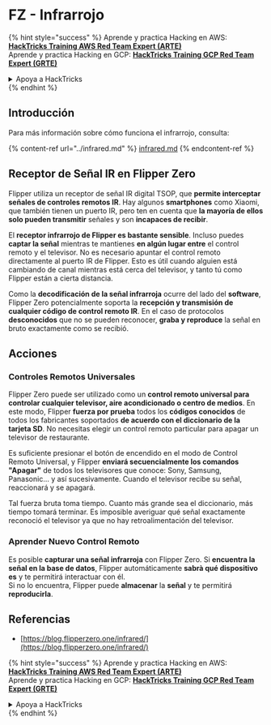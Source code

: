 # FZ - Infrarrojo

{% hint style="success" %}
Aprende y practica Hacking en AWS:<img src="/.gitbook/assets/arte.png" alt="" data-size="line">[**HackTricks Training AWS Red Team Expert (ARTE)**](https://training.hacktricks.xyz/courses/arte)<img src="/.gitbook/assets/arte.png" alt="" data-size="line">\
Aprende y practica Hacking en GCP: <img src="/.gitbook/assets/grte.png" alt="" data-size="line">[**HackTricks Training GCP Red Team Expert (GRTE)**<img src="/.gitbook/assets/grte.png" alt="" data-size="line">](https://training.hacktricks.xyz/courses/grte)

<details>

<summary>Apoya a HackTricks</summary>

* Revisa los [**planes de suscripción**](https://github.com/sponsors/carlospolop)!
* **Únete al** 💬 [**grupo de Discord**](https://discord.gg/hRep4RUj7f) o al [**grupo de telegram**](https://t.me/peass) o **síguenos** en **Twitter** 🐦 [**@hacktricks\_live**](https://twitter.com/hacktricks\_live)**.**
* **Comparte trucos de hacking enviando PRs a los** [**HackTricks**](https://github.com/carlospolop/hacktricks) y [**HackTricks Cloud**](https://github.com/carlospolop/hacktricks-cloud) repos de github.

</details>
{% endhint %}

## Introducción <a href="#ir-signal-receiver-in-flipper-zero" id="ir-signal-receiver-in-flipper-zero"></a>

Para más información sobre cómo funciona el infrarrojo, consulta:

{% content-ref url="../infrared.md" %}
[infrared.md](../infrared.md)
{% endcontent-ref %}

## Receptor de Señal IR en Flipper Zero <a href="#ir-signal-receiver-in-flipper-zero" id="ir-signal-receiver-in-flipper-zero"></a>

Flipper utiliza un receptor de señal IR digital TSOP, que **permite interceptar señales de controles remotos IR**. Hay algunos **smartphones** como Xiaomi, que también tienen un puerto IR, pero ten en cuenta que **la mayoría de ellos solo pueden transmitir** señales y son **incapaces de recibir**.

El **receptor infrarrojo de Flipper es bastante sensible**. Incluso puedes **captar la señal** mientras te mantienes **en algún lugar entre** el control remoto y el televisor. No es necesario apuntar el control remoto directamente al puerto IR de Flipper. Esto es útil cuando alguien está cambiando de canal mientras está cerca del televisor, y tanto tú como Flipper están a cierta distancia.

Como la **decodificación de la señal infrarroja** ocurre del lado del **software**, Flipper Zero potencialmente soporta la **recepción y transmisión de cualquier código de control remoto IR**. En el caso de protocolos **desconocidos** que no se pueden reconocer, **graba y reproduce** la señal en bruto exactamente como se recibió.

## Acciones

### Controles Remotos Universales

Flipper Zero puede ser utilizado como un **control remoto universal para controlar cualquier televisor, aire acondicionado o centro de medios**. En este modo, Flipper **fuerza por prueba** todos los **códigos conocidos** de todos los fabricantes soportados **de acuerdo con el diccionario de la tarjeta SD**. No necesitas elegir un control remoto particular para apagar un televisor de restaurante.

Es suficiente presionar el botón de encendido en el modo de Control Remoto Universal, y Flipper **enviará secuencialmente los comandos "Apagar"** de todos los televisores que conoce: Sony, Samsung, Panasonic... y así sucesivamente. Cuando el televisor recibe su señal, reaccionará y se apagará.

Tal fuerza bruta toma tiempo. Cuanto más grande sea el diccionario, más tiempo tomará terminar. Es imposible averiguar qué señal exactamente reconoció el televisor ya que no hay retroalimentación del televisor.

### Aprender Nuevo Control Remoto

Es posible **capturar una señal infrarroja** con Flipper Zero. Si **encuentra la señal en la base de datos**, Flipper automáticamente **sabrà qué dispositivo es** y te permitirá interactuar con él.\
Si no lo encuentra, Flipper puede **almacenar** la **señal** y te permitirá **reproducirla**.

## Referencias

* [https://blog.flipperzero.one/infrared/](https://blog.flipperzero.one/infrared/)

{% hint style="success" %}
Aprende y practica Hacking en AWS:<img src="/.gitbook/assets/arte.png" alt="" data-size="line">[**HackTricks Training AWS Red Team Expert (ARTE)**](https://training.hacktricks.xyz/courses/arte)<img src="/.gitbook/assets/arte.png" alt="" data-size="line">\
Aprende y practica Hacking en GCP: <img src="/.gitbook/assets/grte.png" alt="" data-size="line">[**HackTricks Training GCP Red Team Expert (GRTE)**<img src="/.gitbook/assets/grte.png" alt="" data-size="line">](https://training.hacktricks.xyz/courses/grte)

<details>

<summary>Apoya a HackTricks</summary>

* Revisa los [**planes de suscripción**](https://github.com/sponsors/carlospolop)!
* **Únete al** 💬 [**grupo de Discord**](https://discord.gg/hRep4RUj7f) o al [**grupo de telegram**](https://t.me/peass) o **síguenos** en **Twitter** 🐦 [**@hacktricks\_live**](https://twitter.com/hacktricks\_live)**.**
* **Comparte trucos de hacking enviando PRs a los** [**HackTricks**](https://github.com/carlospolop/hacktricks) y [**HackTricks Cloud**](https://github.com/carlospolop/hacktricks-cloud) repos de github.

</details>
{% endhint %}
